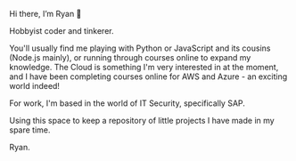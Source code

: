 Hi there, I’m Ryan 👋

Hobbyist coder and tinkerer.

You'll usually find me playing with Python or JavaScript and its cousins (Node.js mainly), or running through courses online to expand my knowledge.
The Cloud is something I'm very interested in at the moment, and I have been completing courses online for AWS and Azure - an exciting world indeed!

For work, I'm based in the world of IT Security, specifically SAP.

Using this space to keep a repository of little projects I have made in my spare time.

Ryan.
